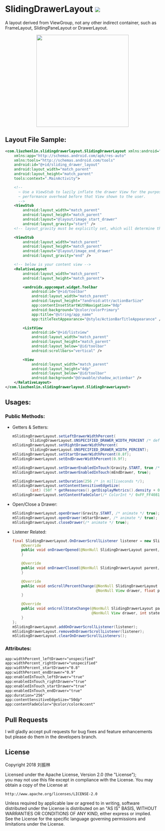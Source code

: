 # SlidingDrawerLayout [![](https://jitpack.io/v/freeze-frames/SlidingDrawerLayout.svg)](https://jitpack.io/#freeze-frames/SlidingDrawerLayout)

A layout derived from ViewGroup, not any other indirect container, such as FrameLayout, SlidingPaneLayout or DrawerLayout.

<div align="center">
    <img src="https://github.com/ApksHolder/SlidingDrawerLayout/blob/master/SlidingDrawerLayout.gif" width="300">
</div>


## Layout File Sample:
```xml
<com.liuzhenlin.slidingdrawerlayout.SlidingDrawerLayout xmlns:android="http://schemas.android.com/apk/res/android"
    xmlns:app="http://schemas.android.com/apk/res-auto"
    xmlns:tools="http://schemas.android.com/tools"
    android:id="@+id/sliding_drawer_layout"
    android:layout_width="match_parent"
    android:layout_height="match_parent"
    tools:context=".MainActivity">

    <!--
      ~ Use a ViewStub to lazily inflate the drawer View for the purpose of avoiding unnecessary
      ~ performance overhead before that View shown to the user.
      -->
    <ViewStub
        android:layout_width="match_parent"
        android:layout_height="match_parent"
        android:layout="@layout/image_start_drawer"
        android:layout_gravity="start" />
    <!-- layout_gravity must be explicitly set, which will determine the drawer's placement -->

    <ViewStub
        android:layout_width="match_parent"
        android:layout_height="match_parent"
        android:layout="@layout/image_end_drawer"
        android:layout_gravity="end" />

    <!-- below is your content view -->
    <RelativeLayout
        android:layout_width="match_parent"
        android:layout_height="match_parent">

        <androidx.appcompat.widget.Toolbar
            android:id="@+id/toolbar"
            android:layout_width="match_parent"
            android:layout_height="?android:attr/actionBarSize"
            app:contentInsetStartWithNavigation="0dp"
            android:background="@color/colorPrimary"
            app:title="@string/app_name"
            app:titleTextAppearance="@style/ActionBarTitleAppearance" />

        <ListView
            android:id="@+id/listview"
            android:layout_width="match_parent"
            android:layout_height="match_parent"
            android:layout_below="@id/toolbar"
            android:scrollbars="vertical" />

        <View
            android:layout_width="match_parent"
            android:layout_height="4dp"
            android:layout_below="@id/toolbar"
            android:background="@drawable/shadow_actionbar" />
    </RelativeLayout>
</com.liuzhenlin.slidingdrawerlayout.SlidingDrawerLayout>
```


## Usages:
### Public Methods:
- Getters & Setters:
    ```Java
    mSlidingDrawerLayout.setLeftDrawerWidthPercent(
            SlidingDrawerLayout.UNSPECIFIED_DRAWER_WIDTH_PERCENT /* default value */);
    mSlidingDrawerLayout.setRightDrawerWidthPercent(
            SlidingDrawerLayout.UNSPECIFIED_DRAWER_WIDTH_PERCENT);
    mSlidingDrawerLayout.setStartDrawerWidthPercent(0.8f);
    mSlidingDrawerLayout.setEndDrawerWidthPercent(0.9f);

    mSlidingDrawerLayout.setDrawerEnabledInTouch(Gravity.START, true /* default value */);
    mSlidingDrawerLayout.setDrawerEnabledInTouch(mEndDrawer, true);

    mSlidingDrawerLayout.setDuration(256 /* in milliseconds */);
    mSlidingDrawerLayout.setContentSensitiveEdgeSize(
            (int) (50f * getResources().getDisplayMetrics().density + 0.5f) /* in pixels */);
    mSlidingDrawerLayout.setContentFadeColor(/* ColorInt */ 0xFF_FF4081);
    ```

- Open/Close a Drawer:
    ```Java
    mSlidingDrawerLayout.openDrawer(Gravity.START, /* animate */ true);
    mSlidingDrawerLayout.openDrawer(mStartDrawer, /* animate */ true);
    mSlidingDrawerLayout.closeDrawer(/* animate */ true);
    ```

- Listener Related:
    ```Java
    final SlidingDrawerLayout.OnDrawerScrollListener listener = new SlidingDrawerLayout.OnDrawerScrollListener() {
        @Override
        public void onDrawerOpened(@NonNull SlidingDrawerLayout parent, @NonNull View drawer) {
        }

        @Override
        public void onDrawerClosed(@NonNull SlidingDrawerLayout parent, @NonNull View drawer) {
        }

        @Override
        public void onScrollPercentChange(@NonNull SlidingDrawerLayout parent,
                                          @NonNull View drawer, float percent) {
        }

        @Override
        public void onScrollStateChange(@NonNull SlidingDrawerLayout parent,
                                        @NonNull View drawer, int state) {
        }
    };
    mSlidingDrawerLayout.addOnDrawerScrollListener(listener);
    mSlidingDrawerLayout.removeOnDrawerScrollListener(listener);
    mSlidingDrawerLayout.clearOnDrawerScrollListeners();
    ```

### Attributes:
```xml
app:widthPercent_leftDrawer="unspecified"
app:widthPercent_rightDrawer="unspecified"
app:widthPercent_startDrawer="0.8"
app:widthPercent_endDrawer="0.9"
app:enabledInTouch_leftDrawer="true"
app:enabledInTouch_rightDrawer="true"
app:enabledInTouch_startDrawer="true"
app:enabledInTouch_endDrawer="true"
app:duration="256"
app:contentSensitiveEdgeSize="50dp"
app:contentFadeColor="@color/colorAccent"
```


## Pull Requests
I will gladly accept pull requests for bug fixes and feature enhancements but please do them
in the developers branch.


## License
Copyright 2018 刘振林

Licensed under the Apache License, Version 2.0 (the "License"); <br>
you may not use this file except in compliance with the License. You may obtain a copy of the License at

    http://www.apache.org/licenses/LICENSE-2.0

Unless required by applicable law or agreed to in writing, software distributed under the License
is distributed on an "AS IS" BASIS, WITHOUT WARRANTIES OR CONDITIONS OF ANY KIND, either express
or implied. See the License for the specific language governing permissions and limitations
under the License.
